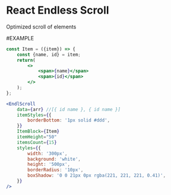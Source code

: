 <h1>React Endless Scroll</h1>

Optimized scroll of elements

#EXAMPLE
```jsx
const Item = ({item}) => {
	const {name, id} = item;
	return(
		<>
			<span>{name}</span>
			<span>{id}</span>
		</>
	);
};
```

```jsx
<EndlScroll
	data={arr} //[{ id name }, { id name }]
	itemStyles={{
		borderBottom: '1px solid #ddd',
	}}
	ItemBlock={Item}
	itemHeight="50"
	itemsCount={15}
	styles={{
		width: '300px',
		background: 'white',
		height: '500px',
		borderRadius: '10px',
		boxShadow: '0 0 21px 0px rgba(221, 221, 221, 0.41)',
	}}
/>
```

